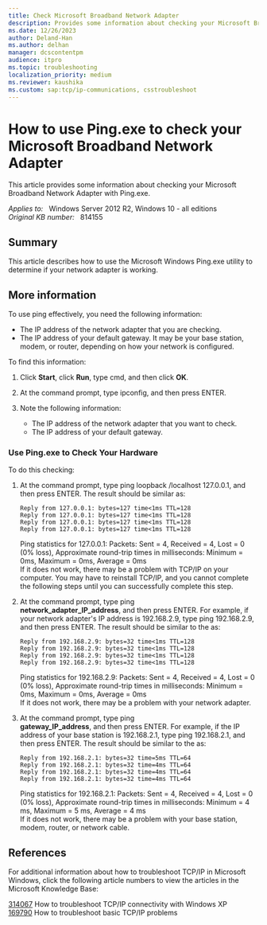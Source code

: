 ```yaml
---
title: Check Microsoft Broadband Network Adapter
description: Provides some information about checking your Microsoft Broadband Network Adapter with Ping.exe.
ms.date: 12/26/2023
author: Deland-Han
ms.author: delhan
manager: dcscontentpm
audience: itpro
ms.topic: troubleshooting
localization_priority: medium
ms.reviewer: kaushika
ms.custom: sap:tcp/ip-communications, csstroubleshoot
---
```

# How to use Ping.exe to check your Microsoft Broadband Network Adapter  

This article provides some information about checking your Microsoft Broadband Network Adapter with Ping.exe.

_Applies to:_ &nbsp; Windows Server 2012 R2, Windows 10 - all editions  
_Original KB number:_ &nbsp; 814155

## Summary

This article describes how to use the Microsoft Windows Ping.exe utility to determine if your network adapter is working.

## More information

To use ping effectively, you need the following information:

- The IP address of the network adapter that you are checking.
- The IP address of your default gateway. It may be your base station, modem, or router, depending on how your network is configured.  

To find this information:

1. Click **Start**, click **Run**, type cmd, and then click **OK**.
2. At the command prompt, type
 ipconfig, and then press ENTER.
3. Note the following information:

   - The IP address of the network adapter that you want to check.
   - The IP address of your default gateway.

### Use Ping.exe to Check Your Hardware

To do this checking:

1. At the command prompt, type ping loopback /localhost 127.0.0.1, and then press ENTER. The result should be similar as:  

    ```console
    Reply from 127.0.0.1: bytes=127 time<1ms TTL=128  
    Reply from 127.0.0.1: bytes=127 time<1ms TTL=128  
    Reply from 127.0.0.1: bytes=127 time<1ms TTL=128  
    Reply from 127.0.0.1: bytes=127 time<1ms TTL=128  
    ```  

   Ping statistics for 127.0.0.1: Packets: Sent = 4, Received = 4, Lost = 0 (0% loss), Approximate round-trip times in milliseconds: Minimum = 0ms, Maximum = 0ms, Average = 0ms  
If it does not work, there may be a problem with TCP/IP on your computer. You may have to reinstall TCP/IP, and you cannot complete the following steps until you can successfully complete this step.
2. At the command prompt, type ping  
 **network_adapter_IP_address**, and then press ENTER. For example, if your network adapter's IP address is 192.168.2.9, type ping 192.168.2.9, and then press ENTER. The result should be similar to the as:  

    ```console
    Reply from 192.168.2.9: bytes=32 time<1ms TTL=128  
    Reply from 192.168.2.9: bytes=32 time<1ms TTL=128  
    Reply from 192.168.2.9: bytes=32 time<1ms TTL=128  
    Reply from 192.168.2.9: bytes=32 time<1ms TTL=128  
    ```

   Ping statistics for 192.168.2.9: Packets: Sent = 4, Received = 4, Lost = 0 (0% loss), Approximate round-trip times in milliseconds: Minimum = 0ms, Maximum = 0ms, Average = 0ms  
 If it does not work, there may be a problem with your network adapter.
3. At the command prompt, type ping  
 **gateway_IP_address**, and then press ENTER. For example, if the IP address of your base station is 192.168.2.1, type
 ping 192.168.2.1, and then press ENTER. The result should be similar to the as:  

    ```console
    Reply from 192.168.2.1: bytes=32 time=5ms TTL=64  
    Reply from 192.168.2.1: bytes=32 time=4ms TTL=64  
    Reply from 192.168.2.1: bytes=32 time=4ms TTL=64  
    Reply from 192.168.2.1: bytes=32 time=4ms TTL=64  
    ```

   Ping statistics for 192.168.2.1: Packets: Sent = 4, Received = 4, Lost = 0 (0% loss), Approximate round-trip times in milliseconds: Minimum = 4 ms, Maximum = 5 ms, Average = 4 ms  
If it does not work, there may be a problem with your base station, modem, router, or network cable.

## References

For additional information about how to troubleshoot TCP/IP in Microsoft Windows, click the following article numbers to view the articles in the Microsoft Knowledge Base:  

   [314067](https://support.microsoft.com/help/314067) How to troubleshoot TCP/IP connectivity with Windows XP  
   [169790](https://support.microsoft.com/help/169790) How to troubleshoot basic TCP/IP problems
